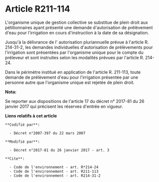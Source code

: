 # Article R211-114

L'organisme unique de gestion collective se substitue de plein droit aux pétitionnaires ayant présenté une demande
d'autorisation de prélèvement d'eau pour l'irrigation en cours d'instruction à la date de sa désignation. 

Jusqu'à la délivrance de l'  autorisation pluriannuelle prévue à l'article R. 214-31-2, les demandes individuelles
d'autorisation de prélèvements pour l'irrigation sont présentées par l'organisme unique pour le compte du préleveur et sont
instruites selon les modalités prévues par l'article R. 214-24. 

Dans le périmètre institué en application de l'article R. 211-113, toute demande de prélèvement d'eau pour l'irrigation
présentée par une personne autre que l'organisme unique est rejetée de plein droit.

**Nota:**

Se reporter aux dispositions de l'article 17 du décret n° 2017-81 du 26 janvier 2017 qui précisent les réserves d'entrée en
vigueur.

**Liens relatifs à cet article**

	**Codifié par**:

	  - Décret n°2007-397 du 22 mars 2007

	**Modifié par**:

	  - Décret n°2017-81 du 26 janvier 2017 - art. 3

	**Cite**:

	  - Code de l'environnement - art. R*214-24
	  - Code de l'environnement - art. R211-113
	  - Code de l'environnement - art. R214-31-2
